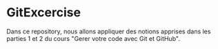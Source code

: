 # GitExcercise
Dans ce repository, nous allons appliquer des notions apprises dans les parties 1 et 2 du cours "Gerer votre code avec Git et GitHub".
